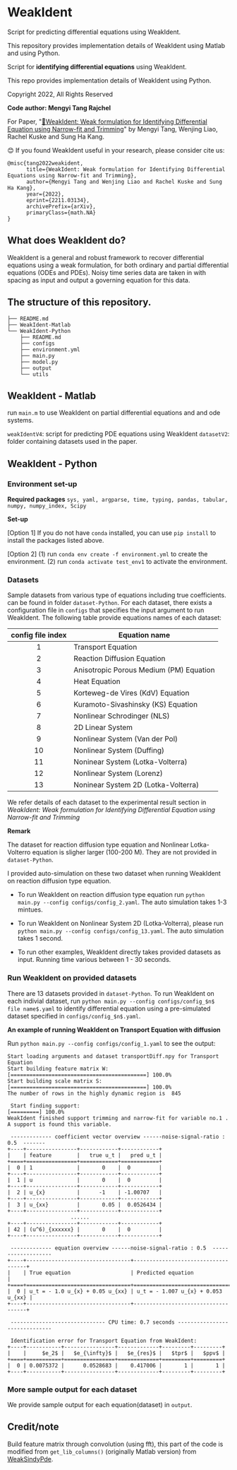 # WeakIdent
Script for predicting differential equations using WeakIdent.

This repository provides implementation details of WeakIdent using Matlab and using Python. 

Script for **identifying differential equations** using WeakIdent.

This repo provides implementation details of WeakIdent using Python. 

Copyright 2022, All Rights Reserved

**Code author:  Mengyi Tang Rajchel**

For Paper, "[:link:WeakIdent: Weak formulation for Identifying Differential Equation using Narrow-fit and Trimming](https://arxiv.org/abs/2211.03134)" by Mengyi Tang, Wenjing Liao, Rachel Kuske and Sung Ha Kang.

:blush: If you found WeakIdent useful in your research, please consider cite us:

```
@misc{tang2022weakident,
      title={WeakIdent: Weak formulation for Identifying Differential Equations using Narrow-fit and Trimming}, 
      author={Mengyi Tang and Wenjing Liao and Rachel Kuske and Sung Ha Kang},
      year={2022},
      eprint={2211.03134},
      archivePrefix={arXiv},
      primaryClass={math.NA}
}
```

## What  does WeakIdent do?
WeakIdent is a general and robust framework to recover differential equations using a weak formulation, for both ordinary and partial differential equations (ODEs and PDEs). 
Noisy time series data are taken in with spacing as input and output a governing equation for this data.


## The structure of this repository.
```
├── README.md
├── WeakIdent-Matlab
└── WeakIdent-Python
    ├── README.md
    ├── configs
    ├── environment.yml
    ├── main.py
    ├── model.py
    ├── output
    └── utils
```

## WeakIdent - Matlab 
run `main.m` to use WeakIdent on partial differential equations and and ode systems.

`weakIdentV4`: script for predicting PDE equations using WeakIdent
`datasetV2`: folder containing datasets used in the paper.

## WeakIdent - Python

### Environment set-up

**Required packages**
`sys, yaml, argparse, time, typing, pandas, tabular, numpy, numpy_index, Scipy`

**Set-up**

[Option 1] If you do not have `conda` installed, you can use `pip install` to install the packages listed above.

[Option 2] (1) run `conda env create -f environment.yml` to create the environment. (2) run `conda activate test_env1` to activate the environment.


### Datasets
Sample datasets from various type of equations including true coefficients. can be found in folder `dataset-Python`. For each dataset, there exists a 
configuration file in `configs` that specifies the input argument to run WeakIdent. The following table provide equations names of each dataset:

| config file  index       | Equation name      | 
|:-------------:|-------------|
|1     |  Transport Equation |  
| 2     | Reaction Diffusion Equation    | 
| 3 | Anisotropic Porous Medium (PM) Equation    |
| 4 | Heat Equation | 
| 5 | Korteweg-de Vires (KdV) Equation | 
| 6 | Kuramoto-Sivashinsky (KS) Equation | 
| 7 | Nonlinear Schrodinger (NLS) | 
| 8 | 2D Linear System | 
| 9 | Nonlinear System (Van der Pol) | 
| 10 | Nonlinear System (Duffing) | 
| 11 | Noninear System (Lotka-Volterra) | 
|12| Nonlinear System (Lorenz) | 
|13| Noninear System 2D (Lotka-Volterra) |

We refer details of each dataset to the experimental result section in *WeakIdent: Weak formulation for Identifying Differential Equation using Narrow-fit and Trimming*

**Remark**

The dataset for reaction diffusion type equation and Nonlinear Lotka-Volterro equation is sligher larger (100-200 M). They are not provided in `dataset-Python`.

I provided auto-simulation on these two dataset when running WeakIdent on reaction diffusion type equation. 

- To run WeakIdent on reaction diffusion type equation run `python main.py --config configs/config_2.yaml`. The auto simulation takes 1-3 mintues.

- To run WeakIdent on Nonlinear System 2D (Lotka-Volterra), please run `python main.py --config configs/config_13.yaml`. The auto simulation takes 1 second.

- To run other examples, WeakIdent directly takes provided datasets as input. Running time various between 1 - 30 seconds. 

### Run WeakIdent on provided datasets
There are 13 datasets provided in `dataset-Python`. To run WeakIdent on each indivial dataset, 
run `python main.py --config configs/config_$n$ file name$.yaml` to identify differential equation using a pre-simulated dataset specified in `configs/config_$n$.yaml`. 


**An example of running WeakIdent on Transport Equation with diffusion**

Run `python main.py --config configs/config_1.yaml` to see the output:

```
Start loading arguments and dataset transportDiff.npy for Transport Equation
Start building feature matrix W:
[===========================================] 100.0% 
Start building scale matrix S:
[===========================================] 100.0% 
The number of rows in the highly dynamic region is  845

 Start finding support: 
[=========] 100.0% 
WeakIdent finished support trimming and narrow-fit for variable no.1 . A support is found this variable.

 ------------- coefficient vector overview ------noise-signal-ratio : 0.5  -------
+----+----------------+------------+------------+
|    | feature        |   true u_t |   pred u_t |
+====+================+============+============+
|  0 | 1              |       0    |  0         |
+----+----------------+------------+------------+
|  1 | u              |       0    |  0         |
+----+----------------+------------+------------+
|  2 | u_{x}          |      -1    | -1.00707   |
+----+----------------+------------+------------+
|  3 | u_{xx}         |       0.05 |  0.0526434 |
+----+----------------+------------+------------+
                    ......
+----+----------------+------------+------------+
| 42 | (u^6)_{xxxxxx} |       0    |  0         |
+----+----------------+------------+------------+

 ------------- equation overview ------noise-signal-ratio : 0.5  -------------------
+----+---------------------------------+------------------------------------+
|    | True equation                   | Predicted equation                 |
+====+=================================+====================================+
|  0 | u_t = - 1.0 u_{x} + 0.05 u_{xx} | u_t = - 1.007 u_{x} + 0.053 u_{xx} |
+----+---------------------------------+------------------------------------+

 ------------------------------ CPU time: 0.7 seconds ------------------------------

 Identification error for Transport Equation from WeakIdent: 
+----+-----------+----------------+-------------+---------+---------+
|    |     $e_2$ |   $e_{\infty}$ |   $e_{res}$ |   $tpr$ |   $ppv$ |
+====+===========+================+=============+=========+=========+
|  0 | 0.0075372 |      0.0528683 |    0.417006 |       1 |       1 |
+----+-----------+----------------+-------------+---------+---------+
```

### More sample output for each dataset
We provide sample output for each equation(dataset) in  `output`.

## Credit/note
Build feature matrix through convolution (using fft), this part of the code is modified from `get_lib_columns()` (originally Matlab version) from [WeakSindyPde](https://github.com/dm973/WSINDy_PDE).

